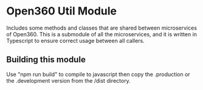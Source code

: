 # Open360 Util Module

Includes some methods and classes that are shared between microservices of Open360. This is a submodule of all the microservices, and it is written in Typescript to ensure correct usage between all callers.

## Building this module

Use "npm run build" to compile to javascript then copy the .production or the .development version from the /dist directory.